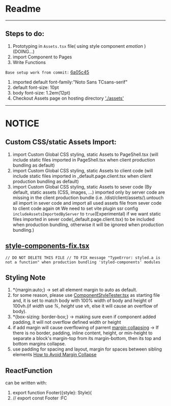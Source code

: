 # Readme
---

## Steps to do:
1. Prototyping in `Assets.tsx` file( using style component *emotion* ) (DOING...)
2. import Component to Pages
3. Write Functions


`Base setup work from commit:` [6a05c45](https://github.com/ChickenLamb/FooberSearchV1/tree/6a05c45f8c2152368fdf5b142f40e3c668fb1c15)
1. imported default font-family:"Noto Sans TCsans-serif"
2. default font-size: 10pt
3. body font-size: 1.2em(12pt)
4. Checkout Assets page on hosting directory ['./assets'](https://foober-search-v1.vercel.app/assets)
---
# NOTICE
## Custom CSS/static Assets Import:
1. import Custom Global CSS styling, static Assets to PageShell.tsx (will include static files imported in PageShell.tsx when client production bundling as default)
2. import Custom Global CSS styling, static Assets to client code (will include static files imported in _default.page.client.tsx when client production bundling as default)
3. import Custom Global CSS styling, static Assets to sever code (By default, static assets (CSS, images, ...) imported only by server code are missing in the client production bundle (i.e. /dist/client/assets/).untouch all import in sever code and import all used assets file from sever code to client code again  `OR` We need to set vite plugin ssr config  `includeAssetsImportedByServer` to `true`(Experimental) if we want static files imported in sever code(_default.page.client.tsx) to be included when production bundling, otherwise it will be ignored when production bundling.)

## [style-components-fix.tsx](https://github.com/ChickenLamb/FooberSearchV1/tree/main/assets/style-components-fix.tsx)
`// DO NOT DELETE THIS FILE
// TO FIX message "TypeError: styled.a is not a function" when production bundling 'styled-components' modules`

## Styling Note
1. *{margin:auto;}   ->  set all element margin to auto as default.
2. for some reason, please use [ComponentStyleTester.tsx](https://github.com/ChickenLamb/FooberSearchV1/tree/main/assets/ComponentStyleTester.tsx) as starting file and, it is set to match body with 100% width of body and height of 100vh.(if *width* use *%*, *height* use  *vh*, else it will cause an overflow of body).
3. *{box-sizing: border-box;}  ->  making sure even if component added padding, it will not overflow defined width or height
4. if add margin will cause overflowing of parrent [margin collapsing](https://developer.mozilla.org/en-US/docs/Web/CSS/CSS_Box_Model/Mastering_margin_collapsing)    ->  If there is no border, padding, inline content, height, or min-height to separate a block's margin-top from its margin-bottom, then its top and bottom margins collapse.
5. use padding for spacing and layout, margin for spaces between sibling elements [How to Avoid Margin Collapse](https://www.freecodecamp.org/news/what-is-margin-collapse-and-how-to-avoid-it/#:~:text=How%20to%20Avoid%20Margin%20Collapse,first%20for%20padding%20if%20possible.)

## ReactFunction
can be written with:
1. export function Footer({style}: Style){
2. // export const Footer :FC<Style> =({style:style}): ReactElement =>{

Basically the same but, I do not have good reason to choose 2 over 1. 1 just make life easier, less prone to typos, easy to read and less confuse.
---
## Tweaking to do:
1. subsetting fonts to improve load time using Glyphhanger?
2. rework on per component RWD design later on after finished implemented basic functionalities

## Tweaking Made:
1. enable only woff2, but it's usage is only [96%](https://caniuse.com/woff2)

## Vercel
! Hosting override output directory to `'dist/client/'`

Website Showcase on vercel hosting: [Go to Webpage](https://foober-search-v1.vercel.app/)
---
